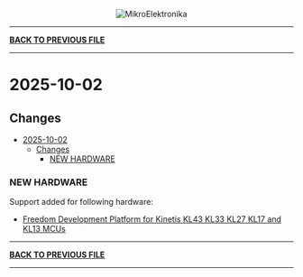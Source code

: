 <p align="center">
  <img src="http://www.mikroe.com/img/designs/beta/logo_small.png?raw=true" alt="MikroElektronika"/>
</p>

---

**[BACK TO PREVIOUS FILE](../changelog.md)**

---

# 2025-10-02

## Changes

- [2025-10-02](#2025-10-02)
  - [Changes](#changes)
    - [NEW HARDWARE](#new-hardware)

### NEW HARDWARE

Support added for following hardware:

+ [Freedom Development Platform for Kinetis KL43 KL33 KL27 KL17 and KL13 MCUs](https://www.nxp.com/design/design-center/development-boards-and-designs/general-purpose-mcus/freedom-development-platform-for-kinetis-kl43-kl33-kl27-kl17-and-kl13-mcus:FRDM-KL43Z)

---

**[BACK TO PREVIOUS FILE](../changelog.md)**

---
